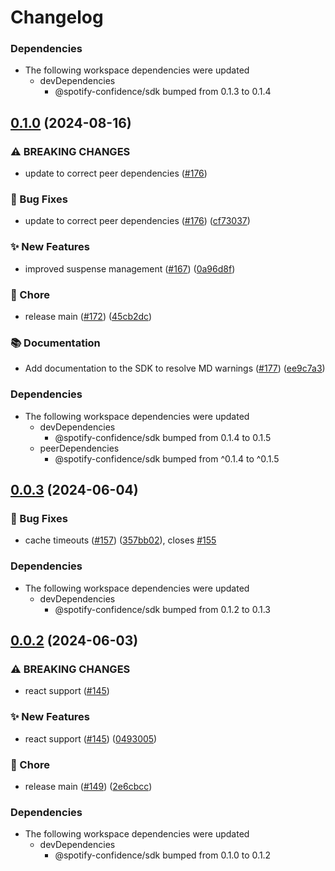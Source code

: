 # Changelog

### Dependencies

* The following workspace dependencies were updated
  * devDependencies
    * @spotify-confidence/sdk bumped from 0.1.3 to 0.1.4

## [0.1.0](https://github.com/spotify/confidence-sdk-js/compare/react-v0.0.4...react-v0.1.0) (2024-08-16)


### ⚠ BREAKING CHANGES

* update to correct peer dependencies ([#176](https://github.com/spotify/confidence-sdk-js/issues/176))

### 🐛 Bug Fixes

* update to correct peer dependencies ([#176](https://github.com/spotify/confidence-sdk-js/issues/176)) ([cf73037](https://github.com/spotify/confidence-sdk-js/commit/cf7303712a8181065cbbb9e9d4845c4756529509))


### ✨ New Features

* improved suspense management ([#167](https://github.com/spotify/confidence-sdk-js/issues/167)) ([0a96d8f](https://github.com/spotify/confidence-sdk-js/commit/0a96d8f8d6ea25a13c1ecdf2f5a1598e53e9c1fc))


### 🧹 Chore

* release main ([#172](https://github.com/spotify/confidence-sdk-js/issues/172)) ([45cb2dc](https://github.com/spotify/confidence-sdk-js/commit/45cb2dcf219d42ff27ee37fbca9554ffba0ea95e))


### 📚 Documentation

* Add documentation to the SDK to resolve MD warnings ([#177](https://github.com/spotify/confidence-sdk-js/issues/177)) ([ee9c7a3](https://github.com/spotify/confidence-sdk-js/commit/ee9c7a3778a15431ed952022a20bafd616c0ec8c))


### Dependencies

* The following workspace dependencies were updated
  * devDependencies
    * @spotify-confidence/sdk bumped from 0.1.4 to 0.1.5
  * peerDependencies
    * @spotify-confidence/sdk bumped from ^0.1.4 to ^0.1.5

## [0.0.3](https://github.com/spotify/confidence-sdk-js/compare/react-v0.0.2...react-v0.0.3) (2024-06-04)


### 🐛 Bug Fixes

* cache timeouts ([#157](https://github.com/spotify/confidence-sdk-js/issues/157)) ([357bb02](https://github.com/spotify/confidence-sdk-js/commit/357bb025b02183f26700fa5df857d3528a51f747)), closes [#155](https://github.com/spotify/confidence-sdk-js/issues/155)


### Dependencies

* The following workspace dependencies were updated
  * devDependencies
    * @spotify-confidence/sdk bumped from 0.1.2 to 0.1.3

## [0.0.2](https://github.com/spotify/confidence-sdk-js/compare/react-v0.0.1...react-v0.0.2) (2024-06-03)


### ⚠ BREAKING CHANGES

* react support ([#145](https://github.com/spotify/confidence-sdk-js/issues/145))

### ✨ New Features

* react support ([#145](https://github.com/spotify/confidence-sdk-js/issues/145)) ([0493005](https://github.com/spotify/confidence-sdk-js/commit/04930050ef970b8e0481b01fe005321723532ff3))


### 🧹 Chore

* release main ([#149](https://github.com/spotify/confidence-sdk-js/issues/149)) ([2e6cbcc](https://github.com/spotify/confidence-sdk-js/commit/2e6cbcc1cf98ecaab764c969426924edcc21199d))


### Dependencies

* The following workspace dependencies were updated
  * devDependencies
    * @spotify-confidence/sdk bumped from 0.1.0 to 0.1.2
